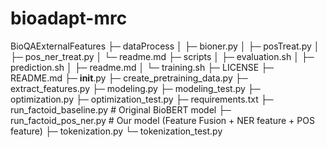 # bioadapt-mrc

BioQAExternalFeatures
├─ dataProcess
│    ├─ bioner.py
│    ├─ posTreat.py
│    ├─ pos_ner_treat.py
│    └─ readme.md
├─ scripts
│    ├─ evaluation.sh
│    ├─ prediction.sh
│    ├─ readme.md
│    └─ training.sh
├─ LICENSE
├─ README.md
├─ __init__.py
├─ create_pretraining_data.py
├─ extract_features.py
├─ modeling.py
├─ modeling_test.py
├─ optimization.py
├─ optimization_test.py
├─ requirements.txt
├─ run_factoid_baseline.py # Original BioBERT model 
├─ run_factoid_pos_ner.py # Our model (Feature Fusion + NER feature + POS feature)
├─ tokenization.py
└─ tokenization_test.py
